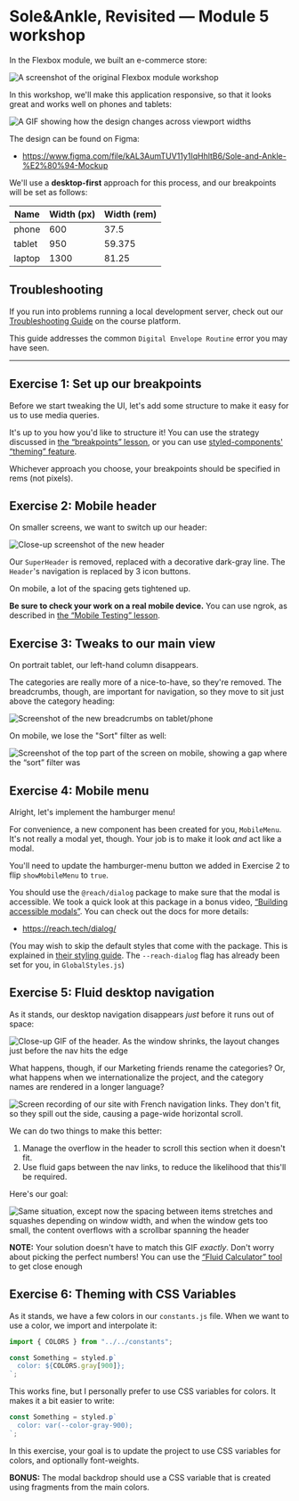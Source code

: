 # Sole&Ankle, Revisited — Module 5 workshop

In the Flexbox module, we built an e-commerce store:

![A screenshot of the original Flexbox module workshop](./docs/original-desktop.png)

In this workshop, we'll make this application responsive, so that it looks great and works well on phones and tablets:

![A GIF showing how the design changes across viewport widths](./docs/resize-demo.gif)

The design can be found on Figma:

- https://www.figma.com/file/kAL3AumTUV11y1IqHhltB6/Sole-and-Ankle-%E2%80%94-Mockup

We'll use a **desktop-first** approach for this process, and our breakpoints will be set as follows:

| Name   | Width (px) | Width (rem) |
| ------ | ---------- | ----------- |
| phone  | 600        | 37.5        |
| tablet | 950        | 59.375      |
| laptop | 1300       | 81.25       |

## Troubleshooting

If you run into problems running a local development server, check out our [Troubleshooting Guide](https://courses.joshwcomeau.com/troubleshooting) on the course platform.

This guide addresses the common `Digital Envelope Routine` error you may have seen.

---

## Exercise 1: Set up our breakpoints

Before we start tweaking the UI, let's add some structure to make it easy for us to use media queries.

It's up to you how you'd like to structure it! You can use the strategy discussed in [the “breakpoints” lesson](https://courses.joshwcomeau.com/css-for-js/05-responsive-css/07-breakpoints#managing-breakpoints), or you can use [styled-components' “theming” feature](https://styled-components.com/docs/advanced#theming).

Whichever approach you choose, your breakpoints should be specified in rems (not pixels).

## Exercise 2: Mobile header

On smaller screens, we want to switch up our header:

![Close-up screenshot of the new header](./docs/mobile-header.png)

Our `SuperHeader` is removed, replaced with a decorative dark-gray line. The `Header`'s navigation is replaced by 3 icon buttons.

On mobile, a lot of the spacing gets tightened up.

**Be sure to check your work on a real mobile device.** You can use ngrok, as described in [the “Mobile Testing” lesson](https://courses.joshwcomeau.com/css-for-js/05-responsive-css/03-mobile-testing).

## Exercise 3: Tweaks to our main view

On portrait tablet, our left-hand column disappears.

The categories are really more of a nice-to-have, so they're removed. The breadcrumbs, though, are important for navigation, so they move to sit just above the category heading:

![Screenshot of the new breadcrumbs on tablet/phone](./docs/tablet-breadcrumbs.png)

On mobile, we lose the "Sort" filter as well:

![Screenshot of the top part of the screen on mobile, showing a gap where the “sort” filter was](./docs/mobile-no-sort-filter.png)

## Exercise 4: Mobile menu

Alright, let's implement the hamburger menu!

For convenience, a new component has been created for you, `MobileMenu`. It's not really a modal yet, though. Your job is to make it look _and_ act like a modal.

You'll need to update the hamburger-menu button we added in Exercise 2 to flip `showMobileMenu` to `true`.

You should use the `@reach/dialog` package to make sure that the modal is accessible. We took a quick look at this package in a bonus video, [“Building accessible modals”](https://courses.joshwcomeau.com/css-for-js/05-responsive-css/05-exercises#bonus-building-accessible-modals). You can check out the docs for more details:

- https://reach.tech/dialog/

(You may wish to skip the default styles that come with the package. This is explained in [their styling guide](https://reach.tech/styling/#skip-including-styles). The `--reach-dialog` flag has already been set for you, in `GlobalStyles.js`)

## Exercise 5: Fluid desktop navigation

As it stands, our desktop navigation disappears _just_ before it runs out of space:

![Close-up GIF of the header. As the window shrinks, the layout changes just before the nav hits the edge](./docs/nav-barely-fits.gif)

What happens, though, if our Marketing friends rename the categories? Or, what happens when we internationalize the project, and the category names are rendered in a longer language?

![Screen recording of our site with French navigation links. They don't fit, so they spill out the side, causing a page-wide horizontal scroll.](./docs/french-nav-overflow.gif)

We can do two things to make this better:

1. Manage the overflow in the header to scroll this section when it doesn't fit.
2. Use fluid gaps between the nav links, to reduce the likelihood that this'll be required.

Here's our goal:

![Same situation, except now the spacing between items stretches and squashes depending on window width, and when the window gets too small, the content overflows with a scrollbar spanning the header](./docs/french-nav-overflow-fixed.gif)

**NOTE:** Your solution doesn't have to match this GIF _exactly_. Don't worry about picking the perfect numbers! You can use the [“Fluid Calculator” tool](https://courses.joshwcomeau.com/css-for-js/05-responsive-css/16-fluid-calculator) to get close enough

## Exercise 6: Theming with CSS Variables

As it stands, we have a few colors in our `constants.js` file. When we want to use a color, we import and interpolate it:

```jsx
import { COLORS } from "../../constants";

const Something = styled.p`
  color: ${COLORS.gray[900]};
`;
```

This works fine, but I personally prefer to use CSS variables for colors. It makes it a bit easier to write:

```jsx
const Something = styled.p`
  color: var(--color-gray-900);
`;
```

In this exercise, your goal is to update the project to use CSS variables for colors, and optionally font-weights.

**BONUS:** The modal backdrop should use a CSS variable that is created using fragments from the main colors.
